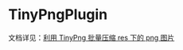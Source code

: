 # TinyPngPlugin


文档详见：[利用 TinyPng 批量压缩 res 下的 png 图片](https://github.com/Omooo/Android-Notes/blob/master/blogs/Android/Gradle/TinyPngPlugin.md)
